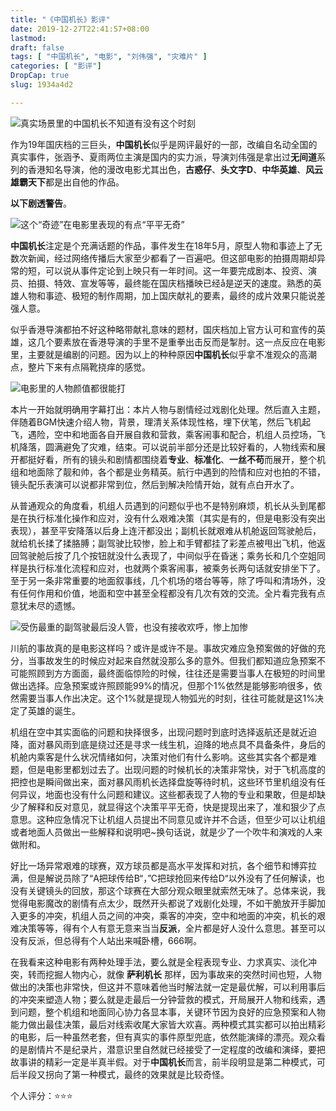 ```yaml
---
title: "《中国机长》影评"
date: 2019-12-27T22:41:57+08:00
lastmod: 
draft: false
tags: [ "中国机长", "电影", "刘伟强", "灾难片" ]
categories: [ "影评"]
DropCap: true
slug: 1934a4d2

---
```


![真实场景里的中国机长不知道有没有这个时刻](https://xiaomao260.github.io/picx-images-hosting/20240518/p2567515482.86th2efjyv.webp)

作为19年国庆档的三巨头，**中国机长**似乎是网评最好的一部，改编自名动全国的真实事件，张涵予、夏雨两位主演是国内的实力派，导演刘伟强是拿出过**无间道**系列的香港知名导演，他的漫改电影尤其出色，**古惑仔**、**头文字D**、**中华英雄**、**风云雄霸天下**都是出自他的作品。

**以下剧透警告**。

 <!-- more -->

![这个“奇迹”在电影里表现的有点“平平无奇”](https://xiaomao260.github.io/picx-images-hosting/20240518/p2568258113.5c0swm0d7d.webp)

**中国机长**注定是个充满话题的作品，事件发生在18年5月，原型人物和事迹上了无数次新闻，经过网络传播后大家至少都看了一百遍吧。但这部电影的拍摄周期却异常的短，可以说从事件定论到上映只有一年时间。这一年要完成剧本、投资、演员、拍摄、特效、宣发等等，最终能在国庆档播映已经å是逆天的速度。熟悉的英雄人物和事迹、极短的制作周期，加上国庆献礼的要素，最终的成片效果只能说差强人意。

似乎香港导演都拍不好这种略带献礼意味的题材，国庆档加上官方认可和宣传的英雄，这几个要素放在香港导演的手里不是重拳出击反而是掣肘。这一点反应在电影里，主要就是编剧的问题。因为以上的种种原因**中国机长**似乎拿不准观众的高潮点，整片下来有点隔靴挠痒的感觉。

![电影里的人物颜值都很能打](https://xiaomao260.github.io/picx-images-hosting/20240518/p2569117466.pf5vx1tk0.webp)

本片一开始就明确用字幕打出：本片人物与剧情经过戏剧化处理。然后直入主题，伴随着BGM快速介绍人物，背景，理清关系体现性格，埋下伏笔，然后飞机起飞，遇险，空中和地面各自开展自救和营救，乘客闹事和配合，机组人员控场，飞机降落，圆满避免了灾难，结束。可以说前半部分还是比较好看的，人物线索和展开都挺好看，所有的镜头和剧情都围绕着**专业**、**标准化**、**一丝不苟**而展开，整个机组和地面除了靓和帅，各个都是业务精英。航行中遇到的险情和应对也拍的不错，镜头配乐表演可以说都非常到位，然后到解决险情开始，就有点白开水了。

从普通观众的角度看，机组人员遇到的问题似乎也不是特别麻烦，机长从头到尾都是在执行标准化操作和应对，没有什么艰难决策（其实是有的，但是电影没有突出表现），甚至平安降落以后身上连汗都没出；副机长就艰难从机舱返回驾驶舱后，就给机长揉了揉胳膊；副驾驶比较惨，脸上和手臂都挂了彩差点被甩出飞机，他返回驾驶舱后按了几个按钮就没什么表现了，中间似乎在昏迷；乘务长和几个空姐同样是执行标准化流程和应对，也就两个乘客闹事，被乘务长两句话就安排坐下了。至于另一条非常重要的地面叙事线，几个机场的塔台等等，除了呼叫和清场外，没有任何作用和价值，地面和空中甚至全程都没有几次有效的交流。全片看完我有点意犹未尽的遗憾。

![受伤最重的副驾驶最后没人管，也没有接收欢呼，惨上加惨](https://xiaomao260.github.io/picx-images-hosting/20240518/p2571287151.5mnmprflcx.webp)

川航的事故真的是电影这样吗？或许是或许不是。事故灾难应急预案做的好做的充分，当事故发生的时候应对起来自然就没那么多的意外。但我们都知道应急预案不可能照顾到方方面面，最终面临惊险的时候，往往还是需要当事人在极短的时间里做出选择。应急预案或许照顾能99%的情况，但那个1%依然是能够影响很多，依然需要当事人作出决定。这个1%就是提现人物弧光的时刻，往往可能就是这1%决定了英雄的诞生。

机组在空中其实面临的问题和抉择很多，出现问题时到底时选择返航还是就近迫降，面对暴风雨到底是绕过还是寻求一线生机，迫降的地点具不具备条件，身后的机舱内乘客是什么状况情绪如何，决策对他们有什么影响。这些其实各个都是难题，但是电影里都划过去了。出现问题的时候机长的决策非常快，对于飞机高度的把控也是瞬间做出来，面对暴风雨机长选择盘旋等待时机，这些环节里机组没有任何异议，地面也没有什么问题和建议。这些都表现了人物的专业和果敢，但是却缺少了解释和反对意见，就显得这个决策平平无奇，快是提现出来了，准和狠少了点意思。这种应急情况下让机组人员提出不同意见或许并不合适，但至少可以让机组或者地面人员做出一些解释和说明吧~换句话说，就是少了一个吹牛和演戏的人来做附和。

好比一场异常艰难的球赛，双方球员都是高水平发挥和对抗，各个细节和博弈拉满，但是解说员除了“A把球传给B“，”C把球抢回来传给D“以外没有了任何解读，也没有关键镜头的回放，那这个球赛在大部分观众眼里就索然无味了。总体来说，我觉得电影魔改的剧情有点太少，既然开头都说了戏剧化处理，不如干脆放开手脚加入更多的冲突，机组人员之间的冲突，乘客的冲突，空中和地面的冲突，机长的艰难决策等等，得有个人有意无意来当当**反派**，全片都是好人没什么意思。甚至可以没有反派，但总得有个人站出来喊卧槽，666啊。

在我看来这种电影有两种处理手法，要么就是全程表现专业、力求真实、淡化冲突，转而挖掘人物内心，就像 **萨利机长** 那样，因为事故来的突然时间也短，人物做出的决策也非常快，但这并不意味着他当时解法就一定是最优解，可以利用事后的冲突来塑造人物；要么就是走最后一分钟营救的模式，开局展开人物和线索，遇到问题，整个机组和地面同心协力各显本事，关键环节因为良好的应急预案和人物能力做出最佳决策，最后对线索收尾大家皆大欢喜。两种模式其实都可以拍出精彩的电影，后一种虽然老套，但有真实的事件原型兜底，依然能演绎的漂亮。观众看的是剧情片不是纪录片，潜意识里自然就已经接受了一定程度的改编和演绎，要把故事讲的精彩一定是半真半假。对于**中国机长**而言，前半段明显是第二种模式，可后半段又拐向了第一种模式，最终的效果就是比较奇怪。

个人评分：⭐⭐⭐
